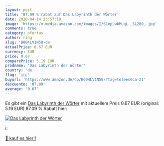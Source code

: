 ```yaml
---
layout: post
title: '87.09 % rabat auf Das Labyrinth der Wörter'
date: 2020-04-14 23:57:18
image: 'https://m.media-amazon.com/images/I/61epLwbMLqL._SL200_.jpg'
comments: true
category: ofertas
author: ring
slug: 'B004LV1N50-de'
actualPrice: 0.67 EUR
currency: EUR
price: 0.67
comparePrice: 5.19 EUR
prodname: 'Das Labyrinth der Wörter'
country: 'de'
flag: '🇩🇪'
buyurl: 'https://www.amazon.de/dp/B004LV1N50/?tag=tolees0ca-21'
descuento: '87.09'
average: '0.67'
---
```


Es gibt ein [Das Labyrinth der Wörter](https://www.amazon.de/dp/B004LV1N50/?tag=tolees0ca-21) mit aktuellem Preis 0.67 EUR (original: 5.19 EUR) 87.09 % Rabatt hier:

[![Das Labyrinth der Wörter](https://m.media-amazon.com/images/I/61epLwbMLqL._SL200_.jpg)](https://www.amazon.de/dp/B004LV1N50/?tag=tolees0ca-21)

ℹ️:


[🛒 kauf es hier!!](https://www.amazon.de/dp/B004LV1N50/?tag=tolees0ca-21)
